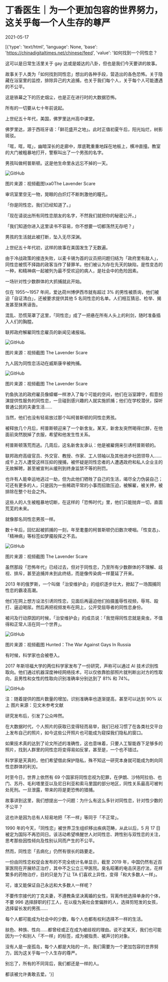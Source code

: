 # 丁香医生｜为一个更加包容的世界努力，这关乎每一个人生存的尊严

2021-05-17

[{'type': 'text/html', 'language': None, 'base': 'https://chinadigitaltimes.net/chinese/feed', 'value': '如何找到一个同性恋？

这可以是日常生活里关于 gay 达或是姬达的八卦，但也是我们今天要讲的故事。

故事关于人类为「如何找到同性恋」想出的各种手段，营造出的各色恐怖。关于隐藏在浴室里的监控，排除异己的大追捕，也关于我们每个人，关于每个人可能遭遇的不公平。

这是铁幕之下的历史烟尘，也是正在进行时的大数据恐怖。

所有的一切要从七十年前说起。

上世纪五十年代，美国，佛罗里达州高中课堂。

佛罗里达，源于西班牙语：「鲜花盛开之地」。此时正值初夏午后，阳光灿烂，树影斑驳。

「哐，哐，哐」，幽暗深长的走廊中，厚底靴重重地踩在地板上，横冲直撞。教室的大门被粗暴地打开，警察叫出了一个男孩的名字。

男孩叫做柯普斯顿。这是他生命里永远忘不掉的一天。

![GitHub](https://chinadigitaltimes.net/chinese/files/2021/05/post-666101-60a24f237a5be.)

图片来源：视频截图\xa0The Lavender Scare

审讯室里空无一物，晃眼的白炽灯不断刺激他的瞳孔。

「你是同性恋，我们已经知道了。」

「现在请说出所有同性恋朋友的名字，不然我们就把你的秘密公开。」

「我们知道你进入这里读书不容易，你不想要一切都荡然无存吧？」

男孩的生活就此被打断，坠入无尽深渊。

上世纪五十年代初，这样的故事在美国发生了无数遍。

由于冷战政策的接连失败，以麦卡锡为首的议员把问题归结为「政府里有敌人」，同性恋被慌不择路的政客当作了替罪羊。他们被认为存在先天的缺陷，是性变态的一种，和精神病一起被列为最不受欢迎的病人，是社会中的危险因素。

一场针对性少数群体的大抓捕就此开始。

仅在 1955～1957 年间，爱达荷州博伊西市就有超过 3% 的男性被质询，他们被迫「自证清白」，还被要求提供其他 5 名同性恋的名单。人们相互猜忌、检举、揭发甚至抹黑诬告。

混乱、恐慌笼罩了这里，「同性恋」成了一把悬在所有人头上的利剑，随时准备插入人们的胸膛。

联邦政府解雇同性恋雇员的新闻见诸报端。

![GitHub](https://chinadigitaltimes.net/chinese/files/2021/05/post-666101-60a24f23b46f7.png)

 图片来源：视频截图 The Lavender Scare 

九人因为同性恋活动在威斯康辛被拘捕。

![GitHub](https://chinadigitaltimes.net/chinese/files/2021/05/post-666101-60a24f23e349a.png)

 图片来源：视频截图 The Lavender Scare

钓鱼执法的政府雇员像蟑螂一样渗入了每个可能的空间，他们在浴室蹲守，假意扮演提供性服务的同性恋，一旦碰到感兴趣的人就实施抓捕；他们在学校潜伏，探听普通公民的夫妻生活……

当然，他们也没有轻易放过那个叫柯普斯顿的同性恋男孩。

被释放几个月后，柯普斯顿迎来了一个新舍友。某天，新舍友突然喝得烂醉，在他面前突然脱掉了衣服，希望和他发生性关系。

柯普斯顿落荒而逃。几周后，这名新舍友承认：他是被雇佣来引诱柯普斯顿的。

联邦政府高级官员、外交官、教授、作家、工人领袖以及其他进步社团领导人……成千上万人遭受这样压抑的搜捕，被怀疑是同性恋者的人遭遇政府和私人企业主的无故解聘，甚至被宣判从缓刑到终身监禁不等的刑罚。

也许有人能幸运地逃过一劫，但为此他们牺牲了自己的生活，竭尽全力伪装自己；可还有更多的人，只是因为一些稀疏平常的小事而招致压迫，被解雇，被关押，被排除在整个社会之外。

这些人的人生被粗暴地切断，在这样的「恐怖时代」里，他们只能抛弃一切，直面荒芜的未来。

就像那名同性恋男孩一样。

数十年后，回忆起被抓捕的一刻，年至耄耋的柯普斯顿仍旧数次哽咽。「性变态」、「精神病」等标签如梦魇般挥之不去。

![GitHub](https://chinadigitaltimes.net/chinese/files/2021/05/post-666101-60a24f2425934.png)

 图片来源：视频截图 The Lavender Scare 

虽然那段「恐怖年代」已经过去，但对于同性恋，乃至所有少数群体的不理解、歧视、排斥，甚至追捕并未到此终结，而是像传染病一样蔓延了开来。

2013 年的俄罗斯，一个叫做「治安维护会」的组织逐步壮大，掀起了一场围捕同性恋的霸凌高潮。

他们在网上想方设法引诱同性恋，见面后再逼迫他们拍摄羞辱性视频，辱骂、殴打、逼迫喝尿。然后再把视频发布在网上，公开受屈辱者的同性恋身份。

被问及行动原因的时候，「治安维护会」的成员说：「我觉得同性恋就是臭虫，不值得和正常人活在同一个世界」。

![GitHub](https://chinadigitaltimes.net/chinese/files/2021/05/post-666101-60a24f245da99.png)

图片来源：视频截图 Hunted：The War Against Gays In Russia  

有时候，科学家也会被卷入。

2017 年斯坦福大学的两位科学家发布了一份研究，声称可以通过 AI 技术识别性取向。他们通过机器深度神经网络技术，可以仅依靠脸部照片就判断出对方的性取向，且男性和女性的性取向识别准确率分别达到了 81% 和 74%。

![GitHub](https://chinadigitaltimes.net/chinese/files/2021/05/post-666101-60a24f2489ce6.png)

注：随着提供的图片数量的增加，识别准确率也逐渐提高，甚至可以达到 90% 以上  图片来源：见文末参考文献 

研究发布后，引发了公众哗然。

在大数据时代，个人照片的获取已变得轻而易举，我们已经习惯了在各类社交平台上发布自己的照片，如今这些公开照片也可能成为窥探我们隐私的窗口。

如果技术真的达到了论文所述的准确性，这也意味着，只要人工智能吞下足够多的照片，找到人群里的同性恋将变得易如反掌，甚至是，一个也不错过。

科学家是天真的，他们希望借此保护隐私，殊不知这一研究本身就可能成为刺向同性恋群体的利刃。

时至今日，世界上依然有 69 个国家将同性恋视为犯罪，在伊朗、沙特阿拉伯、也门、苏丹、毛利塔里亚以及尼日利亚和索马里国的部分地区，同性关系最高可被判处死刑。一旦泄露，带来的将是更恐怖的猎捕。

故事讲到这里，我们想提出一个问题：为什么有这么多针对同性恋，针对性少数的不公平？

这也许是因为总有人轻易地把「不一样」等同于「不正常」。

1990 年的今天，「同性恋」被世界卫生组织移出疾病范畴，从此以后，5 月 17 日被定为国际不再恐同日。该活动希望唤醒世人对同性恋、跨性别与双性恋的关注，思考那些因性倾向及性别认同而产生的不公平。

然而，同性恋「去病化」仍然有很长的路要走。

一份由同性恋权促会发布的不完全统计名单显示，截至 2019 年，中国仍然有近百家医院在开展矫正治疗，其中不乏公立三甲医院。臭名昭著的电击厌恶疗法，花样繁多的药物治疗，目的只是为了让 TA 们喜欢上异性，变得「和大多数人一样」。

可，谁又能保证自己永远和大多数人一样呢？

不要传宗接代的丁克夫妻，不遵教条坚决离婚的女性，背离传统选择单身的个体，不要 996 选择辞职的打工人，在以瘦为美社会里偏胖的人，选择剪短发的女孩，选择留长发的男孩……

每个人都可能成为社会中的少数，每个人也都有权利选择不一样的生活。

肤色、种族、性向……都曾经或正在成为被歧视的理由。说不定某天，我们也可能因为一个和别人「不一样」的标签，成为被指责、被声讨的对象。

没有人是一座孤岛，每个人都是大陆的一片。我们需要为一个更加包容的世界努力，因为这关乎每一个人生存的尊严。

别忘了，所有的不同背后，我们都还是一样的人。

都该被允许勇敢去爱。'}]